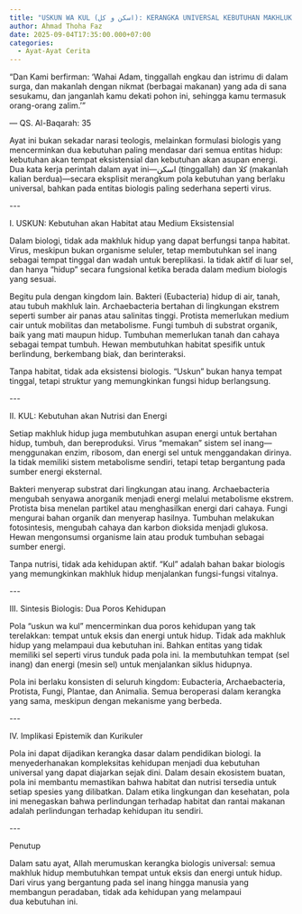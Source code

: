 ```yaml
---
title: "USKUN WA KUL (اسكن و كل): KERANGKA UNIVERSAL KEBUTUHAN MAKHLUK HIDUP "
author: Ahmad Thoha Faz
date: 2025-09-04T17:35:00.000+07:00
categories:
  - Ayat-Ayat Cerita
---
```

“Dan Kami berfirman: ‘Wahai Adam, tinggallah engkau dan istrimu di dalam surga, dan makanlah dengan nikmat (berbagai makanan) yang ada di sana sesukamu, dan janganlah kamu dekati pohon ini, sehingga kamu termasuk orang-orang zalim.’”  

— QS. Al-Baqarah: 35



Ayat ini bukan sekadar narasi teologis, melainkan formulasi biologis yang mencerminkan dua kebutuhan paling mendasar dari semua entitas hidup: kebutuhan akan tempat eksistensial dan kebutuhan akan asupan energi. Dua kata kerja perintah dalam ayat ini—اسكن (tinggallah) dan كلا (makanlah kalian berdua)—secara eksplisit merangkum pola kebutuhan yang berlaku universal, bahkan pada entitas biologis paling sederhana seperti virus.



\---



I. USKUN: Kebutuhan akan Habitat atau Medium Eksistensial



Dalam biologi, tidak ada makhluk hidup yang dapat berfungsi tanpa habitat. Virus, meskipun bukan organisme seluler, tetap membutuhkan sel inang sebagai tempat tinggal dan wadah untuk bereplikasi. Ia tidak aktif di luar sel, dan hanya “hidup” secara fungsional ketika berada dalam medium biologis yang sesuai.



Begitu pula dengan kingdom lain. Bakteri (Eubacteria) hidup di air, tanah, atau tubuh makhluk lain. Archaebacteria bertahan di lingkungan ekstrem seperti sumber air panas atau salinitas tinggi. Protista memerlukan medium cair untuk mobilitas dan metabolisme. Fungi tumbuh di substrat organik, baik yang mati maupun hidup. Tumbuhan memerlukan tanah dan cahaya sebagai tempat tumbuh. Hewan membutuhkan habitat spesifik untuk berlindung, berkembang biak, dan berinteraksi.



Tanpa habitat, tidak ada eksistensi biologis. “Uskun” bukan hanya tempat tinggal, tetapi struktur yang memungkinkan fungsi hidup berlangsung.



\---



II. KUL: Kebutuhan akan Nutrisi dan Energi



Setiap makhluk hidup juga membutuhkan asupan energi untuk bertahan hidup, tumbuh, dan bereproduksi. Virus “memakan” sistem sel inang—menggunakan enzim, ribosom, dan energi sel untuk menggandakan dirinya. Ia tidak memiliki sistem metabolisme sendiri, tetapi tetap bergantung pada sumber energi eksternal.



Bakteri menyerap substrat dari lingkungan atau inang. Archaebacteria mengubah senyawa anorganik menjadi energi melalui metabolisme ekstrem. Protista bisa menelan partikel atau menghasilkan energi dari cahaya. Fungi mengurai bahan organik dan menyerap hasilnya. Tumbuhan melakukan fotosintesis, mengubah cahaya dan karbon dioksida menjadi glukosa. Hewan mengonsumsi organisme lain atau produk tumbuhan sebagai sumber energi.



Tanpa nutrisi, tidak ada kehidupan aktif. “Kul” adalah bahan bakar biologis yang memungkinkan makhluk hidup menjalankan fungsi-fungsi vitalnya.



\---



III. Sintesis Biologis: Dua Poros Kehidupan



Pola “uskun wa kul” mencerminkan dua poros kehidupan yang tak terelakkan: tempat untuk eksis dan energi untuk hidup. Tidak ada makhluk hidup yang melampaui dua kebutuhan ini. Bahkan entitas yang tidak memiliki sel seperti virus tunduk pada pola ini. Ia membutuhkan tempat (sel inang) dan energi (mesin sel) untuk menjalankan siklus hidupnya.



Pola ini berlaku konsisten di seluruh kingdom: Eubacteria, Archaebacteria, Protista, Fungi, Plantae, dan Animalia. Semua beroperasi dalam kerangka yang sama, meskipun dengan mekanisme yang berbeda.



\---



IV. Implikasi Epistemik dan Kurikuler



Pola ini dapat dijadikan kerangka dasar dalam pendidikan biologi. Ia menyederhanakan kompleksitas kehidupan menjadi dua kebutuhan universal yang dapat diajarkan sejak dini. Dalam desain ekosistem buatan, pola ini membantu memastikan bahwa habitat dan nutrisi tersedia untuk setiap spesies yang dilibatkan. Dalam etika lingkungan dan kesehatan, pola ini menegaskan bahwa perlindungan terhadap habitat dan rantai makanan adalah perlindungan terhadap kehidupan itu sendiri.



\---



Penutup



Dalam satu ayat, Allah merumuskan kerangka biologis universal: semua makhluk hidup membutuhkan tempat untuk eksis dan energi untuk hidup. Dari virus yang bergantung pada sel inang hingga manusia yang membangun peradaban, tidak ada kehidupan yang melampaui dua kebutuhan ini.
